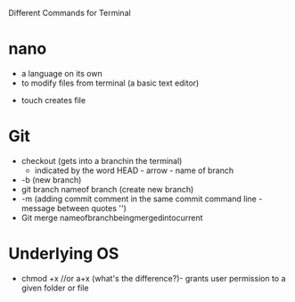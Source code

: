 Different Commands for Terminal

# nano
- a language on its own
- to modify files from terminal (a basic text editor)

* touch creates file

# Git

* checkout (gets into a branchin the terminal) 
    - indicated by the word HEAD - arrow - name of branch
* -b (new branch)
* git branch nameof branch (create new branch)
* -m (adding commit comment in the same commit command line -message between quotes '')
* Git merge nameofbranchbeingmergedintocurrent

# Underlying OS

* chmod +x //or a+x (what's the difference?)- grants user permission to a given folder or file